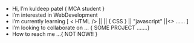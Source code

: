 -  Hi, I’m kuldeep patel { MCA student }
-  I’m interested in WebDevelopment
-  I’m currently learning [ < HTML /> || <? php ?> || { CSS } || "javascript" ||<<Next JS>> ......                        ] 
-  I’m looking to collaborate on ... { SOME PROJECT .......}
-  How to reach me ...{ NOT NOW!! } 

<!---
kuldeepg3/kuldeepg3 is a ✨ special ✨ repository because its `README.md` (this file) appears on your GitHub profile.
You can click the Preview link to take a look at your changes.
--->
